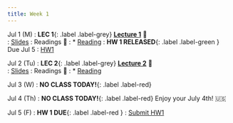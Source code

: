 ```yaml
---
title: Week 1 
---
```


Jul 1 (M)
: **LEC 1**{: .label .label-grey} **[Lecture 1](./)** 🎥  
    : [Slides](./)
: Readings 📖
: * [Reading](https://canvas.ucsd.edu/files/)
:  **HW 1 RELEASED**{: .label .label-green } Due Jul 5
    : [HW1](https://canvas.ucsd.edu/files/)

Jul 2 (Tu)
: **LEC 2**{: .label .label-grey} **[Lecture 2](./)** 🎥  
    : [Slides](./)
: Readings 📖
: * [Reading](https://canvas.ucsd.edu/files/)

Jul 3 (W)
: **NO CLASS TODAY!**{: .label .label-red}

Jul 4 (Th)
: **NO CLASS TODAY!**{: .label .label-red} Enjoy your July 4th! 🇺🇸

Jul 5 (F)
:  **HW 1 DUE**{: .label .label-red } 
    : [Submit HW1](https://canvas.ucsd.edu/files/)
